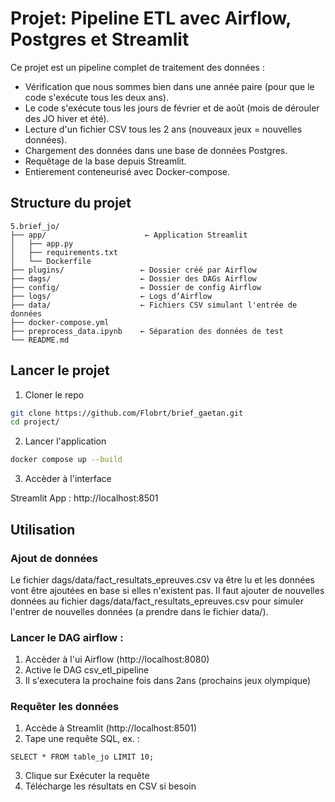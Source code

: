 # Projet: Pipeline ETL avec Airflow, Postgres et Streamlit 

Ce projet est un pipeline complet de traitement des données : 
 - Vérification que nous sommes bien dans une année paire (pour que le code s'exécute tous les deux ans).
 - Le code s'exécute tous les jours de février et de août (mois de dérouler des JO hiver et été).
 - Lecture d'un fichier CSV tous les 2 ans (nouveaux jeux = nouvelles données).
 - Chargement des données dans une base de données Postgres.
 - Requêtage de la base depuis Streamlit.
 - Entierement conteneurisé avec Docker-compose. 


## Structure du projet 

```plaintext
5.brief_jo/
├── app/                      ← Application Streamlit
│   ├── app.py
│   ├── requirements.txt
│   └── Dockerfile
├── plugins/                 ← Dossier créé par Airflow
├── dags/                    ← Dossier des DAGs Airflow
├── config/                  ← Dossier de config Airflow
├── logs/                    ← Logs d’Airflow
├── data/                    ← Fichiers CSV simulant l'entrée de données
├── docker-compose.yml
├── preprocess_data.ipynb    ← Séparation des données de test
└── README.md
```

## Lancer le projet

1. Cloner le repo

```bash
git clone https://github.com/Flobrt/brief_gaetan.git
cd project/
```

2. Lancer l'application

```bash
docker compose up --build
```

3. Accèder à l'interface 

Streamlit App : http://localhost:8501

## Utilisation

### Ajout de données
Le fichier dags/data/fact_resultats_epreuves.csv va être lu et les données vont être ajoutées en base si elles n'existent pas. 
Il faut ajouter de nouvelles données au fichier dags/data/fact_resultats_epreuves.csv pour simuler l'entrer de nouvelles données (a prendre dans le fichier data/). 

### Lancer le DAG airflow :
1. Accèder à l'ui Airflow (http://localhost:8080)
2. Active le DAG csv_etl_pipeline
3. Il s'executera la prochaine fois dans 2ans (prochains jeux olympique)

###  Requêter les données
1. Accède à Streamlit (http://localhost:8501)
2. Tape une requête SQL, ex. :
```
SELECT * FROM table_jo LIMIT 10;
```
3. Clique sur Exécuter la requête
4. Télécharge les résultats en CSV si besoin

